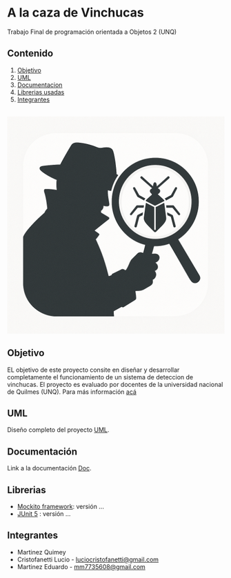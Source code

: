 # A la caza de Vinchucas

Trabajo Final de programación orientada a Objetos 2 (UNQ)
## Contenido
1. [Objetivo](#Objetivo)
2. [UML](#UML)
3. [Documentacion](#Documentación)
4. [Librerias usadas](#Librerias)
5. [Integrantes](#Integrantes)
<br> </br>

![Imagen](https://github.com/Eduardo73Martinez/TpFinalPo2-Vinchucas2025/blob/main/imagenVinchuca.png)

## Objetivo
EL objetivo de este proyecto consite en diseñar y desarrollar completamente el funcionamiento de un sistema de deteccion de vinchucas. El proyecto es evaluado por docentes de la universidad nacional de Quilmes (UNQ). Para más información 
[acá]()


## UML 
Diseño completo del proyecto [UML]().


## Documentación

Link a la documentación [Doc]().

## Librerias 
* [Mockito framework](https://site.mockito.org/): versión ...
* [JUnit 5](https://junit.org/junit5/) : versión ...

## Integrantes 

- Martinez Quimey
- Cristofanetti Lucio     - luciocristofanetti@gmail.com
- Martinez Eduardo        - mm7735608@gmail.com
